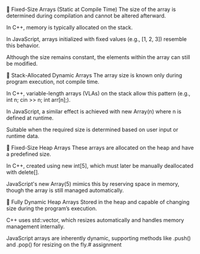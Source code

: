 🔹 Fixed-Size Arrays (Static at Compile Time) The size of the array is determined during compilation and cannot be altered afterward.

In C++, memory is typically allocated on the stack.

In JavaScript, arrays initialized with fixed values (e.g., [1, 2, 3]) resemble this behavior.

Although the size remains constant, the elements within the array can still be modified.

🔹 Stack-Allocated Dynamic Arrays The array size is known only during program execution, not compile time.

In C++, variable-length arrays (VLAs) on the stack allow this pattern (e.g., int n; cin >> n; int arr[n];).

In JavaScript, a similar effect is achieved with new Array(n) where n is defined at runtime.

Suitable when the required size is determined based on user input or runtime data.

🔹 Fixed-Size Heap Arrays These arrays are allocated on the heap and have a predefined size.

In C++, created using new int[5], which must later be manually deallocated with delete[].

JavaScript's new Array(5) mimics this by reserving space in memory, though the array is still managed automatically.

🔹 Fully Dynamic Heap Arrays Stored in the heap and capable of changing size during the program’s execution.

C++ uses std::vector, which resizes automatically and handles memory management internally.

JavaScript arrays are inherently dynamic, supporting methods like .push() and .pop() for resizing on the fly.# assignment
